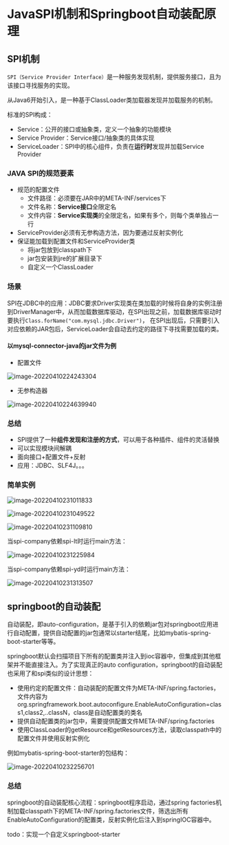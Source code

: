 # JavaSPI机制和Springboot自动装配原理

## SPI机制

`SPI（Service Provider Interface）`是一种服务发现机制，提供服务接口，且为该接口寻找服务的实现。

从Java6开始引入，是一种基于ClassLoader类加载器发现并加载服务的机制。

标准的SPI构成：

- Service：公开的接口或抽象类，定义一个抽象的功能模块
- Service Provider：Service接口/抽象类的具体实现
- ServiceLoader：SPI中的核心组件，负责在**运行时**发现并加载Service Provider

### JAVA SPI的规范要素

- 规范的配置文件
  - 文件路径：必须要在JAR中的META-INF/services下
  - 文件名称：**Service接口**全限定名
  - 文件内容：**Service实现类**的全限定名，如果有多个，则每个类单独占一行
- ServiceProvider必须有无参构造方法，因为要通过反射实例化
- 保证能加载到配置文件和ServiceProvider类
  - 将jar包放到classpath下
  - jar包安装到jre的扩展目录下
  - 自定义一个ClassLoader

### 场景

SPI在JDBC中的应用：JDBC要求Driver实现类在类加载的时候将自身的实例注册到DriverManager中，从而加载数据库驱动，在SPI出现之前，加载数据库驱动时要执行`Class.forName("com.mysql.jdbc.Driver")`， 在SPI出现后，只需要引入对应依赖的JAR包后，ServiceLoader会自动去约定的路径下寻找需要加载的类。

#### 以mysql-connector-java的jar文件为例

- 配置文件

![image-20220410224243304](https://io.storyxc.com/blog/image-20220410224243304.png)

- 无参构造器

![image-20220410224639940](https://io.storyxc.com/blog/image-20220410224639940.png)

### 总结

- SPI提供了一种**组件发现和注册的方式**，可以用于各种插件、组件的灵活替换
- 可以实现模块间解耦
- 面向接口+配置文件+反射
- 应用：JDBC、SLF4J。。。

### 简单实例

![image-20220410231011833](https://io.storyxc.com/blog/image-20220410231011833.png)

![image-20220410231049522](https://io.storyxc.com/blog/image-20220410231049522.png)

![image-20220410231109810](https://io.storyxc.com/blog/image-20220410231109810.png)



当spi-company依赖spi-lt时运行main方法：

![image-20220410231225984](https://io.storyxc.com/blog/image-20220410231225984.png)

当spi-company依赖spi-yd时运行main方法：

![image-20220410231313507](https://io.storyxc.com/blog/image-20220410231313507.png)





## springboot的自动装配

自动装配，即auto-configuration，是基于引入的依赖jar包对springboot应用进行自动配置，提供自动配置的jar包通常以starter结尾，比如mybatis-spring-boot-starter等等。

springboot默认会扫描项目下所有的配置类并注入到ioc容器中，但集成到其他框架并不能直接注入。为了实现真正的auto configuration，springboot的自动装配也采用了和spi类似的设计思想：

- 使用约定的配置文件：自动装配的配置文件为META-INF/spring.factories，文件内容为org.springframework.boot.autoconfigure.EnableAutoConfiguration=class1,class2,..classN，class是自动配置类的类名
- 提供自动配置类的jar包中，需要提供配置文件META-INF/spring.factories
- 使用ClassLoader的getResource和getResources方法，读取classpath中的配置文件并使用反射实例化

例如mybatis-spring-boot-starter的包结构：

![image-20220410232256701](https://io.storyxc.com/blog/image-20220410232256701.png)

### 总结

springboot的自动装配核心流程：springboot程序启动，通过spring factories机制加载classpath下的META-INF/spring.factories文件，筛选出所有EnableAutoConfiguration的配置类，反射实例化后注入到springIOC容器中。





todo：实现一个自定义springboot-starter